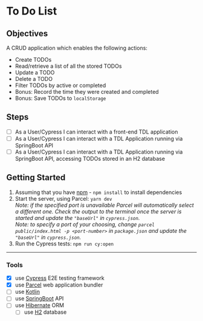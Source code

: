 # To Do List 

## Objectives
A CRUD application which enables the following actions:
- Create TODOs 
- Read/retrieve a list of all the stored TODOs
- Update a TODO 
- Delete a TODO
- Filter TODOs by active or completed 
- Bonus: Record the time they were created and completed
- Bonus: Save TODOs to `localStorage` 

## Steps
- [ ] As a User/Cypress I can interact with a front-end TDL application
- [ ] As a User/Cypress I can interact with a TDL Application running via SpringBoot API 
- [ ] As a User/Cypress I can interact with a TDL Application running via SpringBoot API, accessing TODOs stored in an H2 database 

## Getting Started
1. Assuming that you have [npm](https://www.npmjs.com/) - `npm install` to install dependencies  
2. Start the server, using Parcel: 
```yarn dev```  
*Note: if the specified port is unavailable Parcel will automatically select a different one. Check the output to the terminal once the server is started and update the `"baseUrl"` in `cypress.json`.*  
*Note: to specify a port of your choosing, change `parcel public/index.html -p <port-number>` in `package.json` and update the `"baseUrl"` in `cypress.json`.*  
3. Run the Cypress tests: 
```npm run cy:open```
___
### Tools
- [x] use [Cypress](https://www.cypress.io/) E2E testing framework
- [x] use [Parcel](https://parceljs.org/) web application bundler
- [ ] use [Kotlin](https://kotlinlang.org/)
- [ ] use [SpringBoot](https://spring.io/projects/spring-boot) API
- [ ] use [Hibernate](https://hibernate.org/) ORM
    - [ ]  use [H2](https://www.h2database.com/html/main.html) database

